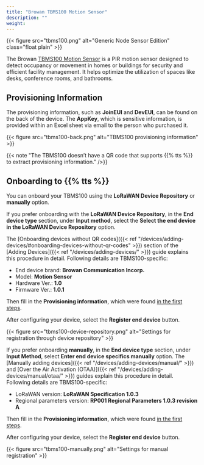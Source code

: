 ```yaml
---
title: "Browan TBMS100 Motion Sensor"
description: ""
weight: 
---
```


{{< figure src="tbms100.png" alt="Generic Node Sensor Edition" class="float plain" >}}

The Browan [TBMS100 Motion Sensor](https://lora-alliance.org/wp-content/uploads/2020/05/RM_Motion-SensorPIR_20200205_v2_with-downlink.pdf) is a PIR motion sensor designed to detect occupancy or movement in homes or buildings for security and efficient facility management. It helps optimize the utilization of spaces like desks, conference rooms, and bathrooms.

<!--more-->

## Provisioning Information
The provisioning information, such as **JoinEUI** and **DevEUI**, can be found on the back of the device. The **AppKey**, which is sensitive information, is provided within an Excel sheet via email to the person who purchased it.

{{< figure src="tbms100-back.png" alt="TBMS100 provisioning information" >}}

{{< note "The TBMS100 doesn’t have a QR code that supports {{% tts %}} to extract provisioning information." />}}

## Onboarding to {{% tts %}}

You can onboard your TBMS100 using the **LoRaWAN Device Repository** or **manually** option.

If you prefer onboarding with the **LoRaWAN Device Repository**, in the **End device type** section, under **Input method**, select the **Select the end device in the LoRaWAN Device Repository** option.

The [Onboarding devices without QR codes]({{< ref "/devices/adding-devices/#onboarding-devices-without-qr-codes" >}}) section of the [Adding Devices]({{< ref "/devices/adding-devices/" >}}) guide explains this procedure in detail. Following details are TBMS100-specific:

- End device brand: **Browan Communication Incorp.**
- Model: **Motion Sensor**
- Hardware Ver.: **1.0**
- Firmware Ver.: **1.0.1**

Then fill in the **Provisioning information**, which were found [in the first steps](#provisioning-information).

After configuring your device, select the **Register end device** button.

{{< figure src="tbms100-device-repository.png" alt="Settings for registration through device repository" >}}

If you prefer onboarding **manually**, in the **End device type** section, under **Input Method**, select **Enter end device specifics manually** option. The [Manually adding devices]({{< ref "/devices/adding-devices/manual/" >}}) and [Over the Air Activation (OTAA)]({{< ref "/devices/adding-devices/manual/otaa/" >}}) guides explain this procedure in detail. Following details are TBMS100-specific:

- LoRaWAN version: **LoRaWAN Specification 1.0.3**
- Regional parameters version: **RP001 Regional Parameters 1.0.3 revision A**

Then fill in the **Provisioning information**, which were found [in the first steps](#provisioning-information).

After configuring your device, select the **Register end device** button.

{{< figure src="tbms100-manually.png" alt="Settings for manual registration" >}}